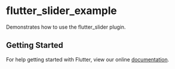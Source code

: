# flutter_slider_example

Demonstrates how to use the flutter_slider plugin.

## Getting Started

For help getting started with Flutter, view our online
[documentation](https://flutter.io/).
